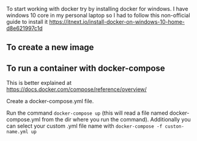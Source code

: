To start working with docker try by installing docker for windows. I have windows 10 core in my personal laptop so I had to follow this non-official guide to install it https://itnext.io/install-docker-on-windows-10-home-d8e621997c1d 

## To create a new image 



## To run a container with docker-compose

This is better explained at https://docs.docker.com/compose/reference/overview/

Create a docker-compose.yml file.

Run the command ```docker-compose up``` (this will read a file named docker-compose.yml from the dir where you run the command). Additionally you can select your custom .yml file name with ```docker-compose -f custon-name.yml up```

